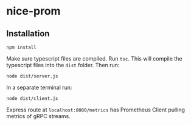 # nice-prom

## Installation 
```
npm install 
```

Make sure typescript files are compiled.  Run `tsc`. This will compile the typescript files into the `dist` folder. Then run: 
```
node dist/server.js
```
In a separate terminal run:
```
node dist/client.js
```
Express route at `localhost:8080/metrics` has Prometheus Client pulling metrics of gRPC streams. 